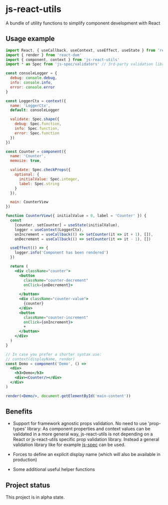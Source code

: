 # js-react-utils
A bundle of utility functions to simplify component development with React

## Usage example

```jsx
import React, { useCallback, useContext, useEffect, useState } from 'react'
import { render } from 'react-dom'
import { component, context } from 'js-react-utils'
import * as Spec from 'js-spec/validators' // 3rd-party validation library

const consoleLogger = {
  debug: console.debug,
  info: console.info,
  error: console.error
}

const LoggerCtx = context({
  name: 'LoggerCtx',
  default: consoleLogger

  validate: Spec.shape({
    debug: Spec.function,
    info: Spec.function,
    error: Spec.function
  })
})

const Counter = component({
  name: 'Counter',
  memoize: true,

  validate: Spec.checkProps({
    optional: {
      initialValue: Spec.integer,
      label: Spec.string
    }
  }),

  main: CounterView
})

function CounterView({ initialValue = 0, label = 'Counter' }) {
  const
    [counter, setCounter] = useState(initialValue),
    logger = useContext(LoggerCtx),
    onIncrement = useCallback(() => setCounter(it => it + 1), []),
    onDecrement = useCallback(() => setCounter(it => it - 1), [])

  useEffect(() => {
    logger.info('Component has been rendered')
  })

  return (
    <div className="counter">
      <button
        className="counter-decrement"
        onClick={onDecrement}>
        -
      </button>
      <div className="counter-value">
        {counter}
      </div>
      <button
        className="counter-increment"
        onClick={onIncrement}>
        +
      </button>
    </div>
  )
}

// In case you prefer a shorter syntax use:
// context(displayName, render)
const Demo = component('Demo', () =>
  <div>
    <h3>Demo</h3>
    <div><Counter/></div>
  </div>
)

render(<Demo/>, document.getElementById('main-content'))
```

## Benefits

- Support for framework agnostic props validation.
  No need to use 'prop-types' library: As component properties and context values
  can be validated in a more general way, js-react-utils is not depending on a
  React or js-react-utils specific prop validation library.
  Instead a general validation library like for example
  [js-spec](https://github.com/js-works/js-spec) can be used.

- Forces to define an explicit display name (which will also be available
  in production)

- Some additional useful helper functions

## Project status

This project is in alpha state.
